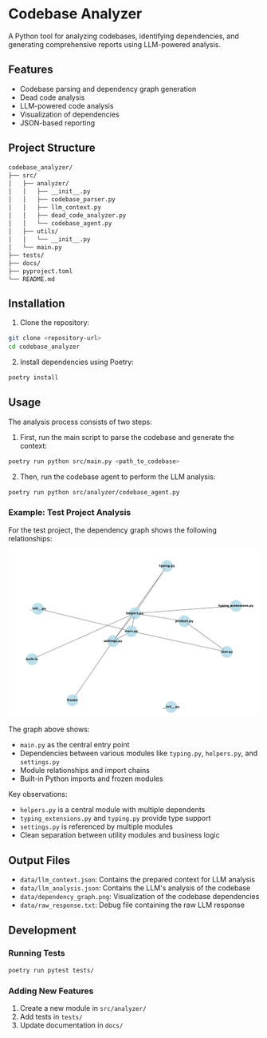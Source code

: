 # Codebase Analyzer

A Python tool for analyzing codebases, identifying dependencies, and generating comprehensive reports using LLM-powered analysis.

## Features

- Codebase parsing and dependency graph generation
- Dead code analysis
- LLM-powered code analysis
- Visualization of dependencies
- JSON-based reporting

## Project Structure

```
codebase_analyzer/
├── src/
│   ├── analyzer/
│   │   ├── __init__.py
│   │   ├── codebase_parser.py
│   │   ├── llm_context.py
│   │   ├── dead_code_analyzer.py
│   │   └── codebase_agent.py
│   ├── utils/
│   │   └── __init__.py
│   └── main.py
├── tests/
├── docs/
├── pyproject.toml
└── README.md
```

## Installation

1. Clone the repository:
```bash
git clone <repository-url>
cd codebase_analyzer
```

2. Install dependencies using Poetry:
```bash
poetry install
```

## Usage

The analysis process consists of two steps:

1. First, run the main script to parse the codebase and generate the context:
```bash
poetry run python src/main.py <path_to_codebase>
```

2. Then, run the codebase agent to perform the LLM analysis:
```bash
poetry run python src/analyzer/codebase_agent.py
```

### Example: Test Project Analysis

For the test project, the dependency graph shows the following relationships:

![Dependency Graph](data/dependency_graph.png)

The graph above shows:
- `main.py` as the central entry point
- Dependencies between various modules like `typing.py`, `helpers.py`, and `settings.py`
- Module relationships and import chains
- Built-in Python imports and frozen modules

Key observations:
- `helpers.py` is a central module with multiple dependents
- `typing_extensions.py` and `typing.py` provide type support
- `settings.py` is referenced by multiple modules
- Clean separation between utility modules and business logic

## Output Files

- `data/llm_context.json`: Contains the prepared context for LLM analysis
- `data/llm_analysis.json`: Contains the LLM's analysis of the codebase
- `data/dependency_graph.png`: Visualization of the codebase dependencies
- `data/raw_response.txt`: Debug file containing the raw LLM response

## Development

### Running Tests
```bash
poetry run pytest tests/
```

### Adding New Features
1. Create a new module in `src/analyzer/`
2. Add tests in `tests/`
3. Update documentation in `docs/`

